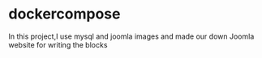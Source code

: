 # dockercompose

In this project,I use mysql and joomla images and made our down Joomla website for writing the blocks
